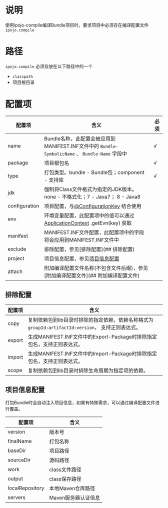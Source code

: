 # 说明

使用ipojo-compile编译Bundle项目时，要求项目中必须存在编译配置文件 <code>ipojo.compile</code>

# 路径

<code>ipojo.compile</code> 必须存放在以下路径中的一个

* <code>classpath</code>
* 项目根目录

# 配置项

| 配置项 | 含义 | 必须 |
| ---- | ---- | ---- |
| name | Bundle名称，此配置会被应用到MANIFEST.INF文件中的 <code>Bundle-SymbolicName</code> 、 <code>Bundle-Name</code> 字段中 |√|
| package | 项目根包名 |√|
| type |打包类型。bundle - Bundle包；component - 支持库 |√|
| jdk |强制将Class文件格式为指定的JDK版本。none - 不格式化；7 - Java7； 8 - Java8|
| configuration |项目配置，与[@ConfigurationKey](https://github.com/guyi-maple/ipojo/blob/master/src/main/java/top/guyi/iot/ipojo/application/osgi/configuration/annotation/ConfigurationKey.java) 结合使用|
| env |环境变量配置，此配置项中的值可以通过 [ApplicationContext](https://github.com/guyi-maple/ipojo/blob/master/src/main/java/top/guyi/iot/ipojo/application/ApplicationContext.java) .getEvn(key) 获取|
| manifest | MANIFEST.INF文件配置，此配置项中的字段将会应用到MANIFEST.INF文件中|
| exclude | 排除配置，参见[排除配置](## 排除配置)|
| project | 项目信息配置，参见[项目信息配置](#项目信息配置)|
| attach|附加编译配置文件名称(不包含文件后缀)，参见 [附加编译配置文件](## 附加编译配置文件)|

## 排除配置

| 配置项 | 含义|
|----|----|
|copy|复制依赖包到lib目录时排除的指定依赖，依赖名称格式为 <code>groupId:artifactId:version</code>， 支持正则表达式。|
|export|生成MANIFEST.INF文件中的Export-Package时排除指定包名，支持正则表达式。|
|import|生成MANIFEST.INF文件中的Import-Package时排除指定包名，支持正则表达式。|
|scope|复制依赖包到lib目录时排除生命周期为指定项的依赖。|

## 项目信息配置

打包Bundle时会自动注入项目信息，如果有特殊需求，可以通过编译配置文件进行覆盖。

| 配置项 | 含义|
|----|----|
| version | 版本号|
| finalName | 打包名称|
| baseDir | 项目路径 |
| sourceDir | 源码路径 |
| work | class文件路径|
| output | class保存路径|
|localRepository| 本地Maven仓库路径|
|servers|Maven服务器认证信息|


